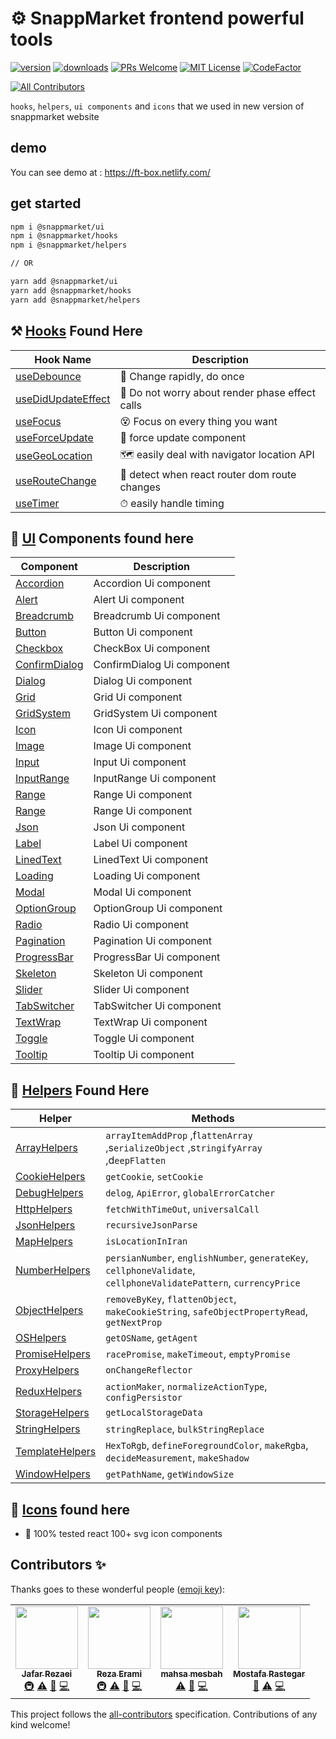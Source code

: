 # ⚙ SnappMarket frontend powerful tools
[![version](https://img.shields.io/npm/v/@snappmarket/ui.svg?style=flat-square)](https://www.npmjs.com/package/@snappmarket/ui)
[![downloads](https://img.shields.io/npm/dm/@snappmarket/ui.svg?style=flat-square)](http://www.npmtrends.com/@snappmarket/ui)
[![PRs Welcome](https://img.shields.io/badge/PRs-welcome-brightgreen.svg?style=flat-square)](http://makeapullrequest.com)
[![MIT License](https://img.shields.io/npm/l/@snappmarket/ui.svg?style=flat-square)](https://github.com/snappmarket/frontend-toolbox/tree/master/packages/useDidUpdateEffect/blob/master/LICENSE.md)
[![CodeFactor](https://www.codefactor.io/repository/github/snappmarket/frontend-toolbox/badge/develop)](https://www.codefactor.io/repository/github/snappmarket/frontend-toolbox/overview/develop)
<!-- ALL-CONTRIBUTORS-BADGE:START - Do not remove or modify this section -->
[![All Contributors](https://img.shields.io/badge/all_contributors-4-orange.svg?style=flat-square)](#contributors-)
<!-- ALL-CONTRIBUTORS-BADGE:END -->

`hooks`, `helpers`, `ui components` and `icons` that we used in new version of snappmarket website

## demo 
You can see demo at : https://ft-box.netlify.com/

## get started
```bash
npm i @snappmarket/ui
npm i @snappmarket/hooks
npm i @snappmarket/helpers

// OR 

yarn add @snappmarket/ui
yarn add @snappmarket/hooks
yarn add @snappmarket/helpers
```


## ⚒ [Hooks](https://github.com/snappmarket/frontend-toolbox/tree/master/packages/hooks) Found Here

| Hook Name                                         |  Description                                                     |
| ------------------------------------------------- | ---------------------------------------------------------------- |
| [useDebounce](https://github.com/snappmarket/frontend-toolbox/tree/master/packages/hooks/packages/useDebounce)               | 🔂 Change rapidly, do once                                                   |
| [useDidUpdateEffect](https://github.com/snappmarket/frontend-toolbox/tree/master/packages/hooks/packages/useDidUpdateEffect) | 🧵 Do not worry about render phase effect calls                             |
| [useFocus](https://github.com/snappmarket/frontend-toolbox/tree/master/packages/hooks/packages/useFocus)                     | 😵 Focus on every thing you want                                             |
| [useForceUpdate](https://github.com/snappmarket/frontend-toolbox/tree/master/packages/hooks/packages/useForceUpdate)         | 👿 force update component                                                    |
| [useGeoLocation](https://github.com/snappmarket/frontend-toolbox/tree/master/packages/hooks/packages/useGeoLocation)         | 🗺 easily deal with navigator location API                                  |
| [useRouteChange](https://github.com/snappmarket/frontend-toolbox/tree/master/packages/hooks/packages/useRouteChange)         | 🏹 detect when react router dom route changes                                |
| [useTimer](https://github.com/snappmarket/frontend-toolbox/tree/master/packages/hooks/packages/useTimer)                     | ⏱ easily handle timing                                                      |



## 💈 [UI](https://github.com/snappmarket/frontend-toolbox/tree/master/packages/ui) Components found here

| Component                                         |  Description                                                    |
| ------------------------------------------------- | --------------------------------------------------------------- |
| [Accordion](https://github.com/snappmarket/frontend-toolbox/tree/master/packages/ui/packages/Accordion)                  | Accordion Ui component        |     
| [Alert](https://github.com/snappmarket/frontend-toolbox/tree/master/packages/ui/packages/Alert)                          | Alert Ui component            | 
| [Breadcrumb](https://github.com/snappmarket/frontend-toolbox/tree/master/packages/ui/packages/Breadcrumb)                | Breadcrumb Ui component       |     
| [Button](https://github.com/snappmarket/frontend-toolbox/tree/master/packages/ui/packages/Button)                        | Button Ui component           | 
| [Checkbox](https://github.com/snappmarket/frontend-toolbox/tree/master/packages/ui/packages/CheckBox)                    | CheckBox Ui component         |     
| [ConfirmDialog](https://github.com/snappmarket/frontend-toolbox/tree/master/packages/ui/packages/ConfirmDialog)          | ConfirmDialog Ui component    |         
| [Dialog](https://github.com/snappmarket/frontend-toolbox/tree/master/packages/ui/packages/Dialog)                        | Dialog Ui component           | 
| [Grid](https://github.com/snappmarket/frontend-toolbox/tree/master/packages/ui/packages/Grid)                            | Grid Ui component             | 
| [GridSystem](https://github.com/snappmarket/frontend-toolbox/tree/master/packages/ui/packages/GridSystem)                | GridSystem Ui component       |     
| [Icon](https://github.com/snappmarket/frontend-toolbox/tree/master/packages/ui/packages/Icon)                            | Icon Ui component             | 
| [Image](https://github.com/snappmarket/frontend-toolbox/tree/master/packages/ui/packages/Image)                          | Image Ui component            | 
| [Input](https://github.com/snappmarket/frontend-toolbox/tree/master/packages/ui/packages/Input)                          | Input Ui component            | 
| [InputRange](https://github.com/snappmarket/frontend-toolbox/tree/master/packages/ui/packages/InputRange)                | InputRange Ui component       |     
| [Range](https://github.com/snappmarket/frontend-toolbox/tree/master/packages/ui/packages/Range)                          | Range Ui component            | 
| [Range](https://github.com/snappmarket/frontend-toolbox/tree/master/packages/ui/packages/Range)                          | Range Ui component            | 
| [Json](https://github.com/snappmarket/frontend-toolbox/tree/master/packages/ui/packages/Json)                            | Json Ui component             | 
| [Label](https://github.com/snappmarket/frontend-toolbox/tree/master/packages/ui/packages/Label)                          | Label Ui component            | 
| [LinedText](https://github.com/snappmarket/frontend-toolbox/tree/master/packages/ui/packages/LinedText)                  | LinedText Ui component        |     
| [Loading](https://github.com/snappmarket/frontend-toolbox/tree/master/packages/ui/packages/Loading)                      | Loading Ui component          |     
| [Modal](https://github.com/snappmarket/frontend-toolbox/tree/master/packages/ui/packages/Modal)                          | Modal Ui component            | 
| [OptionGroup](https://github.com/snappmarket/frontend-toolbox/tree/master/packages/ui/packages/OptionGroup)              | OptionGroup Ui component      |         
| [Radio](https://github.com/snappmarket/frontend-toolbox/tree/master/packages/ui/packages/Radio)                          | Radio Ui component            | 
| [Pagination](https://github.com/snappmarket/frontend-toolbox/tree/master/packages/ui/packages/Pagination)                | Pagination Ui component       |     
| [ProgressBar](https://github.com/snappmarket/frontend-toolbox/tree/master/packages/ui/packages/ProgressBar)              | ProgressBar Ui component      |         
| [Skeleton](https://github.com/snappmarket/frontend-toolbox/tree/master/packages/ui/packages/Skeleton)                    | Skeleton Ui component         |     
| [Slider](https://github.com/snappmarket/frontend-toolbox/tree/master/packages/ui/packages/Slider)                        | Slider Ui component           | 
| [TabSwitcher](https://github.com/snappmarket/frontend-toolbox/tree/master/packages/ui/packages/TabSwitcher)              | TabSwitcher Ui component      |         
| [TextWrap](https://github.com/snappmarket/frontend-toolbox/tree/master/packages/ui/packages/TextWrap)                    | TextWrap Ui component         |     
| [Toggle](https://github.com/snappmarket/frontend-toolbox/tree/master/packages/ui/packages/Toggle)                        | Toggle Ui component           | 
| [Tooltip](https://github.com/snappmarket/frontend-toolbox/tree/master/packages/ui/packages/Tooltip)                      | Tooltip Ui component          |     


## 💊 [Helpers](https://github.com/snappmarket/frontend-toolbox/tree/master/packages/helpers) Found Here

| Helper                                                                                                                | Methods |
| --------------------------------------------------------------------------------------------------------------------- | -------- | 
| [ArrayHelpers](https://github.com/snappmarket/frontend-toolbox/tree/master/packages/helpers/packages/ArrayHelpers)         | `arrayItemAddProp` ,f`lattenArray` ,s`erializeObject` ,s`tringifyArray` ,d`eepFlatten`   |
| [CookieHelpers](https://github.com/snappmarket/frontend-toolbox/tree/master/packages/helpers/packages/CookieHelpers)       | `getCookie`, `setCookie`   |  
| [DebugHelpers](https://github.com/snappmarket/frontend-toolbox/tree/master/packages/helpers/packages/DebugHelpers)         | `delog`, `ApiError`, `globalErrorCatcher`    |  
| [HttpHelpers](https://github.com/snappmarket/frontend-toolbox/tree/master/packages/helpers/packages/HttpHelpers)           | `fetchWithTimeOut`, `universalCall`   |  
| [JsonHelpers](https://github.com/snappmarket/frontend-toolbox/tree/master/packages/helpers/packages/JsonHelpers)           | `recursiveJsonParse` |  
| [MapHelpers](https://github.com/snappmarket/frontend-toolbox/tree/master/packages/helpers/packages/MapHelpers)             | `isLocationInIran`    | 
| [NumberHelpers](https://github.com/snappmarket/frontend-toolbox/tree/master/packages/helpers/packages/NumberHelpers)       | `persianNumber`, `englishNumber`, `generateKey`, `cellphoneValidate`, `cellphoneValidatePattern`, `currencyPrice`  | 
| [ObjectHelpers](https://github.com/snappmarket/frontend-toolbox/tree/master/packages/helpers/packages/ObjectHelpers)       | `removeByKey`, `flattenObject`, `makeCookieString`, `safeObjectPropertyRead`, `getNextProp`   | 
| [OSHelpers](https://github.com/snappmarket/frontend-toolbox/tree/master/packages/helpers/packages/OSHelpers)               | `getOSName`, `getAgent` | 
| [PromiseHelpers](https://github.com/snappmarket/frontend-toolbox/tree/master/packages/helpers/packages/PromiseHelpers)     | `racePromise`, `makeTimeout`, `emptyPromise`  | 
| [ProxyHelpers](https://github.com/snappmarket/frontend-toolbox/tree/master/packages/helpers/packages/ProxyHelpers)         | `onChangeReflector` | 
| [ReduxHelpers](https://github.com/snappmarket/frontend-toolbox/tree/master/packages/helpers/packages/ReduxHelpers)         | `actionMaker`, `normalizeActionType`, `configPersistor`   | 
| [StorageHelpers](https://github.com/snappmarket/frontend-toolbox/tree/master/packages/helpers/packages/StorageHelpers)     | `getLocalStorageData` |  
| [StringHelpers](https://github.com/snappmarket/frontend-toolbox/tree/master/packages/helpers/packages/StringHelpers)       | `stringReplace`, `bulkStringReplace` | 
| [TemplateHelpers](https://github.com/snappmarket/frontend-toolbox/tree/master/packages/helpers/packages/TemplateHelpers)   | `HexToRgb`, `defineForegroundColor`, `makeRgba`, `decideMeasurement`, `makeShadow`  | 
| [WindowHelpers](https://github.com/snappmarket/frontend-toolbox/tree/master/packages/helpers/packages/WindowHelpers)       | `getPathName`, `getWindowSize`    | 


## 💎 [Icons](https://github.com/snappmarket/frontend-toolbox/tree/master/packages/icons) found here

- 💯 100% tested react 100+ svg icon components


## Contributors ✨

Thanks goes to these wonderful people ([emoji key](https://allcontributors.org/docs/en/emoji-key)):

<!-- ALL-CONTRIBUTORS-LIST:START - Do not remove or modify this section -->
<!-- prettier-ignore-start -->
<!-- markdownlint-disable -->
<table>
  <tr>
    <td align="center"><a href="http://sayjeyhi.com"><img src="https://avatars1.githubusercontent.com/u/6254009?v=4" width="100px;" alt=""/><br /><sub><b>Jafar Rezaei</b></sub></a><br /><a href="#infra-sayjeyhi" title="Infrastructure (Hosting, Build-Tools, etc)">🚇</a> <a href="https://github.com/snappmarket/frontend-toolbox/commits?author=sayjeyhi" title="Tests">⚠️</a> <a href="https://github.com/snappmarket/frontend-toolbox/commits?author=sayjeyhi" title="Documentation">📖</a> <a href="https://github.com/snappmarket/frontend-toolbox/commits?author=sayjeyhi" title="Code">💻</a></td>
    <td align="center"><a href="http://erami.name"><img src="https://avatars1.githubusercontent.com/u/29011692?v=4" width="100px;" alt=""/><br /><sub><b>Reza Erami</b></sub></a><br /><a href="#infra-rezaerami" title="Infrastructure (Hosting, Build-Tools, etc)">🚇</a> <a href="https://github.com/snappmarket/frontend-toolbox/commits?author=rezaerami" title="Tests">⚠️</a> <a href="https://github.com/snappmarket/frontend-toolbox/commits?author=rezaerami" title="Documentation">📖</a> <a href="https://github.com/snappmarket/frontend-toolbox/commits?author=rezaerami" title="Code">💻</a></td>
    <td align="center"><a href="https://github.com/mesbah68"><img src="https://avatars2.githubusercontent.com/u/21215334?v=4" width="100px;" alt=""/><br /><sub><b>mahsa mesbah</b></sub></a><br /><a href="https://github.com/snappmarket/frontend-toolbox/commits?author=mesbah68" title="Tests">⚠️</a> <a href="https://github.com/snappmarket/frontend-toolbox/commits?author=mesbah68" title="Documentation">📖</a> <a href="https://github.com/snappmarket/frontend-toolbox/commits?author=mesbah68" title="Code">💻</a></td>
    <td align="center"><a href="https://github.com/MostafaRastegar"><img src="https://avatars2.githubusercontent.com/u/13585454?v=4" width="100px;" alt=""/><br /><sub><b>Mostafa Rastegar</b></sub></a><br /><a href="#ideas-MostafaRastegar" title="Ideas, Planning, & Feedback">🤔</a> <a href="https://github.com/snappmarket/frontend-toolbox/commits?author=MostafaRastegar" title="Tests">⚠️</a> <a href="https://github.com/snappmarket/frontend-toolbox/commits?author=MostafaRastegar" title="Code">💻</a></td>
  </tr>
</table>

<!-- markdownlint-enable -->
<!-- prettier-ignore-end -->
<!-- ALL-CONTRIBUTORS-LIST:END -->

This project follows the [all-contributors](https://github.com/all-contributors/all-contributors) specification. Contributions of any kind welcome!
